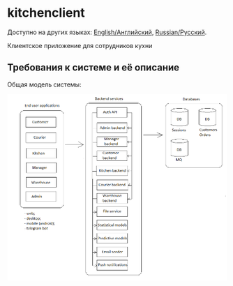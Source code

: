 # kitchenclient

Доступно на других языках: [English/Английский](kitchenclient.md), [Russian/Русский](kitchenclient.ru.md). 

Клиентское приложение для сотрудников кухни 

## Требования к системе и её описание 

Общая модель системы: 

![system_overall](../img/system_overall.png)
